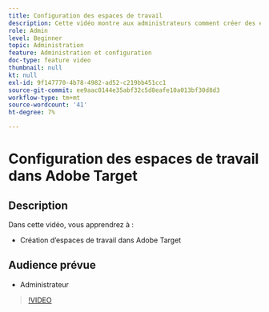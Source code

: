 ```yaml
---
title: Configuration des espaces de travail
description: Cette vidéo montre aux administrateurs comment créer des espaces de travail dans Adobe Target.
role: Admin
level: Beginner
topic: Administration
feature: Administration et configuration
doc-type: feature video
thumbnail: null
kt: null
exl-id: 9f147770-4b78-4982-ad52-c219bb451cc1
source-git-commit: ee9aac0144e35abf32c5d8eafe10a013bf30d8d3
workflow-type: tm+mt
source-wordcount: '41'
ht-degree: 7%

---
```


# Configuration des espaces de travail dans Adobe Target

## Description

Dans cette vidéo, vous apprendrez à :

* Création d’espaces de travail dans Adobe Target

## Audience prévue

* Administrateur

>[!VIDEO](https://video.tv.adobe.com/v/19463/?quality=12)
